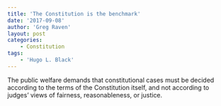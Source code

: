 ```yaml
---
title: 'The Constitution is the benchmark'
date: '2017-09-08'
author: 'Greg Raven'
layout: post
categories:
    - Constitution
tags:
    - 'Hugo L. Black'
---
```


The public welfare demands that constitutional cases must be decided according to the terms of the Constitution itself, and not according to judges’ views of fairness, reasonableness, or justice.
